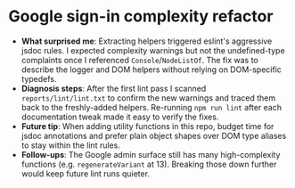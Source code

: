 # Google sign-in complexity refactor

- **What surprised me**: Extracting helpers triggered eslint's aggressive jsdoc rules. I expected complexity warnings but not the undefined-type complaints once I referenced `Console`/`NodeListOf`. The fix was to describe the logger and DOM helpers without relying on DOM-specific typedefs.
- **Diagnosis steps**: After the first lint pass I scanned `reports/lint/lint.txt` to confirm the new warnings and traced them back to the freshly-added helpers. Re-running `npm run lint` after each documentation tweak made it easy to verify the fixes.
- **Future tip**: When adding utility functions in this repo, budget time for jsdoc annotations and prefer plain object shapes over DOM type aliases to stay within the lint rules.
- **Follow-ups**: The Google admin surface still has many high-complexity functions (e.g. `regenerateVariant` at 13). Breaking those down further would keep future lint runs quieter.
